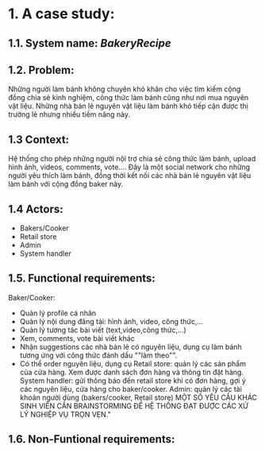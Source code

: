 # **1. A case study:**
## 1.1. System name: ***BakeryRecipe***
## 1.2. Problem:
Những người làm bánh không chuyên khó khăn cho việc tìm kiếm cộng đồng chia sẻ kinh nghiệm, công thức làm bánh cũng như nơi mua nguyên vật liệu. Những nhà bán lẻ nguyên vật liệu làm bánh khó tiếp cận được thị trường lẻ nhưng nhiều tiềm năng này.

## 1.3 Context: 
Hệ thống cho phép những người nội trợ chia sẻ công thức làm bánh, upload hình ảnh, videos, comments, vote.... Đây là một social network cho những người yêu thích làm bánh, đồng thời kết nối các nhà bán lẻ nguyên vật liệu làm bánh với cộng đồng baker này.
## 1.4 Actors:
- Bakers/Cooker
- Retail store
- Admin
- System handler

## 1.5. Functional requirements:
Baker/Cooker: 
- Quản lý profile cá nhân
- Quản lý nội dung đăng tải: hình ảnh, video, công thức,...
- Quản lý tương tác bài viết (text,video,công thức,...)
- Xem, comments, vote bài viết khác
- Nhận suggestions các nhà bán lẻ có nguyên liệu, dụng cụ làm bánh tương ứng với công thức đánh dấu ""làm theo"".
- Có thể order nguyên liệu, dụng cụ
Retail store: quản lý các sản phẩm của cửa hàng. Xem được danh sách đơn hàng và thông tin đặt hàng.
System handler: gửi thông báo đến retail store khi có đơn hàng, gợi ý các nguyên liệu, cửa hàng cho baker/cooker.
Admin: quản lý các tài khoản người dùng (bakers/cooker, Retail store)
MỘT SỐ YÊU CẦU KHÁC SINH VIÊN CẦN BRAINSTORMING ĐỂ HỆ THỐNG ĐẠT ĐƯỢC CÁC XỬ LÝ NGHIỆP VỤ TRỌN VẸN."

## 1.6. Non-Funtional requirements: